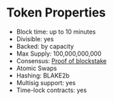 # Token Properties

* Block time: up to 10 minutes
* Divisible: yes
* Backed: by capacity
* Max Supply: 100,000,000,000
* Consensus: [Proof of blockstake](/technology/proof_of_blockstake.md)
* Atomic Swaps
* Hashing: BLAKE2b
* Multisig support: yes
* Time-lock contracts: yes
